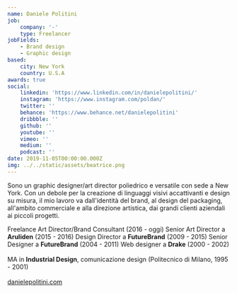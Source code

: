 ```yaml
---
name: Daniele Politini
job:
    company: '-'
    type: Freelancer
jobFields:
    - Brand design
    - Graphic design
based:
    city: New York
    country: U.S.A
awards: true
social:
    linkedin: 'https://www.linkedin.com/in/danielepolitini/'
    instagram: 'https://www.instagram.com/poldan/'
    twitter: ''
    behance: 'https://www.behance.net/danielepolitini'
    dribbble: ''
    github: ''
    youtube: ''
    vimeo: ''
    medium: ''
    podcast: ''
date: 2019-11-05T00:00:00.000Z
img: ../../static/assets/beatrice.png
---
```


Sono un graphic designer/art director poliedrico e versatile con sede a New York.
Con un debole per la creazione di linguaggi visivi accattivanti e design su misura, il mio lavoro va dall'identità del brand, al design del packaging, all'ambito commerciale e alla direzione artistica, dai grandi clienti aziendali ai piccoli progetti.

Freelance Art Director/Brand Consultant (2016 - oggi)
Senior Art Director a **Aruliden** (2015 - 2016)
Design Director a **FutureBrand** (2009 - 2015)
Senior Designer a **FutureBrand** (2004 - 2011)
Web designer a **Drake** (2000 - 2002)<br/><br/>
MA in **Industrial Design**, comunicazione design (Politecnico di Milano, 1995 - 2001) <br/><br/>
[danielepolitini.com](https://danielepolitini.com/work)
